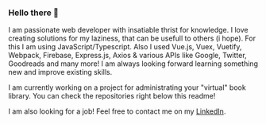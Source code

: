 ### Hello there 👋

I am passionate web developer with insatiable thrist for knowledge. I love creating solutions for my laziness, that can be usefull to others (i hope). For this I am using JavaScript/Typescript. Also I used Vue.js, Vuex, Vuetify, Webpack, Firebase, Express.js, Axios & various APIs like Google, Twitter, Goodreads and many more! I am always looking forward learning something new and improve existing skills.

I am currently working on a project for administrating your "virtual" book library. You can check the repositories right below this readme!

I am also looking for a job! Feel free to contact me on my [LinkedIn](https://www.linkedin.com/in/nkash/).

<!--
**disgraceful/disgraceful** is a ✨ _special_ ✨ repository because its `README.md` (this file) appears on your GitHub profile.

Here are some ideas to get you started:

- 🔭 I’m currently working on ...
- 🌱 I’m currently learning ...
- 👯 I’m looking to collaborate on ...
- 🤔 I’m looking for help with ...
- 💬 Ask me about ...
- 📫 How to reach me: ...
- 😄 Pronouns: ...
- ⚡ Fun fact: ...
-->
